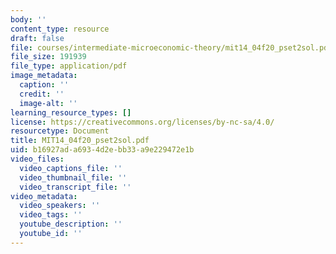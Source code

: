```yaml
---
body: ''
content_type: resource
draft: false
file: courses/intermediate-microeconomic-theory/mit14_04f20_pset2sol.pdf
file_size: 191939
file_type: application/pdf
image_metadata:
  caption: ''
  credit: ''
  image-alt: ''
learning_resource_types: []
license: https://creativecommons.org/licenses/by-nc-sa/4.0/
resourcetype: Document
title: MIT14_04f20_pset2sol.pdf
uid: b16927ad-a693-4d2e-bb33-a9e229472e1b
video_files:
  video_captions_file: ''
  video_thumbnail_file: ''
  video_transcript_file: ''
video_metadata:
  video_speakers: ''
  video_tags: ''
  youtube_description: ''
  youtube_id: ''
---
```

